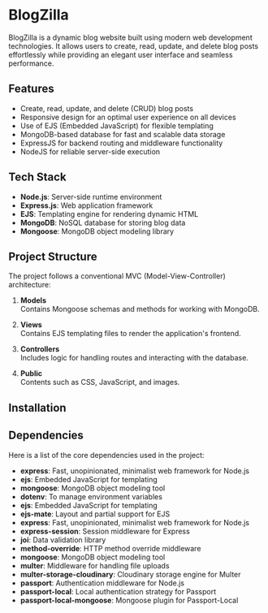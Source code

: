 # BlogZilla

BlogZilla is a dynamic blog website built using modern web development technologies. It allows users to create, read, update, and delete blog posts effortlessly while providing an elegant user interface and seamless performance.

## Features

- Create, read, update, and delete (CRUD) blog posts
- Responsive design for an optimal user experience on all devices
- Use of EJS (Embedded JavaScript) for flexible templating
- MongoDB-based database for fast and scalable data storage
- ExpressJS for backend routing and middleware functionality
- NodeJS for reliable server-side execution

## Tech Stack

- **Node.js**: Server-side runtime environment
- **Express.js**: Web application framework
- **EJS**: Templating engine for rendering dynamic HTML
- **MongoDB**: NoSQL database for storing blog data
- **Mongoose**: MongoDB object modeling library

## Project Structure

The project follows a conventional MVC (Model-View-Controller) architecture:

1. **Models**  
   Contains Mongoose schemas and methods for working with MongoDB.

2. **Views**  
   Contains EJS templating files to render the application's frontend.

3. **Controllers**  
   Includes logic for handling routes and interacting with the database.

4. **Public**  
   Contents such as CSS, JavaScript, and images.

## Installation


## Dependencies

Here is a list of the core dependencies used in the project:

- **express**: Fast, unopinionated, minimalist web framework for Node.js
- **ejs**: Embedded JavaScript for templating
- **mongoose**: MongoDB object modeling tool
- **dotenv**: To manage environment variables
- **ejs**: Embedded JavaScript for templating
- **ejs-mate**: Layout and partial support for EJS
- **express**: Fast, unopinionated, minimalist web framework for Node.js
- **express-session**: Session middleware for Express
- **joi**: Data validation library
- **method-override**: HTTP method override middleware
- **mongoose**: MongoDB object modeling tool
- **multer**: Middleware for handling file uploads
- **multer-storage-cloudinary**: Cloudinary storage engine for Multer
- **passport**: Authentication middleware for Node.js
- **passport-local**: Local authentication strategy for Passport
- **passport-local-mongoose**: Mongoose plugin for Passport-Local
